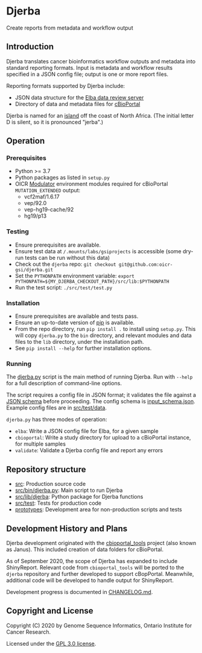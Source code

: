 # Djerba

Create reports from metadata and workflow output

## Introduction

Djerba translates cancer bioinformatics workflow outputs and metadata into standard reporting formats. Input is metadata and workflow results specified in a JSON config file; output is one or more report files.

Reporting formats supported by Djerba include:
- JSON data structure for the [Elba data review server](https://github.com/oicr-gsi/Elba)
- Directory of data and metadata files for [cBioPortal](https://cbioportal.org/)

Djerba is named for an [island](https://en.wikipedia.org/wiki/Djerba) off the coast of North Africa. (The initial letter D is silent, so it is pronounced "jerba".)

## Operation

### Prerequisites

- Python >= 3.7
- Python packages as listed in `setup.py`
- OICR [Modulator](https://gitlab.oicr.on.ca/ResearchIT/modulator) environment modules required for cBioPortal `MUTATION_EXTENDED` output:
  - vcf2maf/1.6.17
  - vep/92.0
  - vep-hg19-cache/92
  - hg19/p13

### Testing

- Ensure prerequisites are available.
- Ensure test data at `/.mounts/labs/gsiprojects` is accessible (some dry-run tests can be run without this data)
- Check out the `djerba` repo: `git checkout git@github.com:oicr-gsi/djerba.git`
- Set the `PYTHONPATH` environment variable: `export PYTHONPATH=${MY_DJERBA_CHECKOUT_PATH}/src/lib:$PYTHONPATH`
- Run the test script: `./src/test/test.py`

### Installation

- Ensure prerequisites are available and tests pass.
- Ensure an up-to-date version of [pip](https://pypi.org/project/pip/) is available.
- From the repo directory, run `pip install .` to install using `setup.py`. This will copy `djerba.py` to the `bin` directory, and relevant modules and data files to the `lib` directory, under the installation path.
- See `pip install --help` for further installation options.

### Running

The [djerba.py](./src/bin/djerba.py) script is the main method of running Djerba. Run with `--help` for a full description of command-line options.

The script requires a config file in JSON format; it validates the file against a [JSON schema](https://json-schema.org/) before proceeding. The config schema is [input_schema.json](src/lib/djerba/data/input_schema.json). Example config files are in [src/test/data](src/test/data).

`djerba.py` has three modes of operation:
- `elba`: Write a JSON config file for Elba, for a given sample
- `cbioportal`: Write a study directory for upload to a cBioPortal instance, for multiple samples
- `validate`: Validate a Djerba config file and report any errors

## Repository structure

- [src](./src): Production source code
- [src/bin/djerba.py](./src/bin/djerba.py): Main script to run Djerba
- [src/lib/djerba](./src/lib/djerba): Python package for Djerba functions
- [src/test](./src/test): Tests for production code
- [prototypes](./prototypes): Development area for non-production scripts and tests

## Development History and Plans

Djerba development originated with the [cbioportal_tools](https://github.com/oicr-gsi/cbioportal_tools) project (also known as Janus). This included creation of data folders for cBioPortal.

As of September 2020, the scope of Djerba has expanded to include ShinyReport. Relevant code from `cbioportal_tools` will be ported to the `djerba` repository and further developed to support cBopPortal. Meanwhile, additional code will be developed to handle output for ShinyReport.

Development progress is documented in [CHANGELOG.md](./CHANGELOG.md).

## Copyright and License

Copyright (C) 2020 by Genome Sequence Informatics, Ontario Institute for Cancer Research.

Licensed under the [GPL 3.0 license](https://www.gnu.org/licenses/gpl-3.0.en.html).
